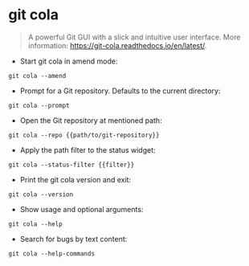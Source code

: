 # git cola

> A powerful Git GUI with a slick and intuitive user interface.
> More information: <https://git-cola.readthedocs.io/en/latest/>.

- Start git cola in amend mode:

`git cola --amend`

- Prompt for a Git repository. Defaults to the current directory:

`git cola --prompt`

- Open the Git repository at mentioned path:

`git cola --repo {{path/to/git-repository}}`

- Apply the path filter to the status widget:

`git cola --status-filter {{filter}}`

- Print the git cola version and exit:

`git cola --version`

- Show usage and optional arguments:

`git cola --help`

- Search for bugs by text content:

`git cola --help-commands`

